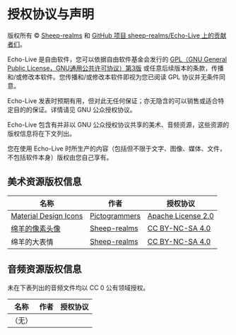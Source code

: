 # 授权协议与声明
版权所有 © [Sheep-realms](https://github.com/sheep-realms) 和 [GitHub 项目 sheep-realms/Echo-Live 上的贡献者们](https://github.com/sheep-realms/Echo-Live/graphs/contributors)。

Echo-Live 是自由软件，您可以依据自由软件基金会发行的 [GPL（GNU General Public License，GNU通用公共许可协议）第3版](https://www.gnu.org/licenses/gpl-3.0.html) 或任意后续版本的条款，传播和/或修改本软件。您传播和/或修改本软件即视为您已阅读 GPL 协议并无条件同意。

Echo-Live 发表时预期有用，但对此无任何保证；亦无隐含的可以销售或适合特定目的的保证。详情请见 GNU 公众授权协议。

Echo-Live 包含有并非以 GNU 公众授权协议共享的美术、音频资源，这些资源的版权信息将在下文列出。

您在使用 Echo-Live 时所生产的内容（包括但不限于文字、图像、媒体、文件，不包括软件本身）版权由您自己享有。

## 美术资源版权信息
| 名称 | 作者 | 授权协议 |
| - | - | - |
| [Material Design Icons](https://pictogrammers.com/library/mdi/) | [Pictogrammers](https://pictogrammers.com/) | [Apache License 2.0](https://apache.org/licenses/LICENSE-2.0) |
| [绵羊的像素头像](https://github.com/sheep-realms/sheep-realms-avatar) | [Sheep-realms](https://github.com/sheep-realms) | [CC BY-NC-SA 4.0](https://creativecommons.org/licenses/by-nc-sa/4.0/) |
| 绵羊的大表情 | [Sheep-realms](https://github.com/sheep-realms) | [CC BY-NC-SA 4.0](https://creativecommons.org/licenses/by-nc-sa/4.0/) |

## 音频资源版权信息
未在下表列出的音频文件均以 CC 0 公有领域授权。

| 名称 | 作者 | 授权协议 |
| - | - | - |
| （无） | | |